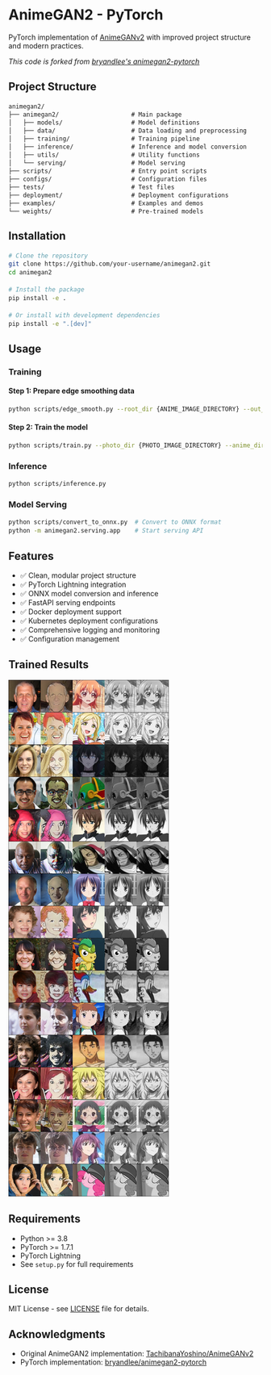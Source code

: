 # AnimeGAN2 - PyTorch

PyTorch implementation of [AnimeGANv2](https://github.com/TachibanaYoshino/AnimeGANv2) with improved project structure and modern practices.

*This code is forked from [bryandlee's animegan2-pytorch](https://github.com/bryandlee/animegan2-pytorch)*

## Project Structure

```
animegan2/
├── animegan2/                    # Main package
│   ├── models/                   # Model definitions
│   ├── data/                     # Data loading and preprocessing
│   ├── training/                 # Training pipeline
│   ├── inference/                # Inference and model conversion
│   ├── utils/                    # Utility functions
│   └── serving/                  # Model serving
├── scripts/                      # Entry point scripts
├── configs/                      # Configuration files
├── tests/                        # Test files
├── deployment/                   # Deployment configurations
├── examples/                     # Examples and demos
└── weights/                      # Pre-trained models
```

## Installation

```bash
# Clone the repository
git clone https://github.com/your-username/animegan2.git
cd animegan2

# Install the package
pip install -e .

# Or install with development dependencies
pip install -e ".[dev]"
```

## Usage

### Training

#### Step 1: Prepare edge smoothing data
```bash
python scripts/edge_smooth.py --root_dir {ANIME_IMAGE_DIRECTORY} --out_dir {EDGE_SMOOTH_SAVE_DIRECTORY} --image_size {EDGE_SMOOTH_IMAGE_SIZE}
```

#### Step 2: Train the model
```bash
python scripts/train.py --photo_dir {PHOTO_IMAGE_DIRECTORY} --anime_dir {ANIME_IMAGE_DIRECTORY} --smooth_dir {SMOOTH_IMAGE_DIRECTORY}
```

### Inference

```bash
python scripts/inference.py
```

### Model Serving

```bash
python scripts/convert_to_onnx.py  # Convert to ONNX format
python -m animegan2.serving.app    # Start serving API
```

## Features

- ✅ Clean, modular project structure
- ✅ PyTorch Lightning integration
- ✅ ONNX model conversion and inference
- ✅ FastAPI serving endpoints
- ✅ Docker deployment support
- ✅ Kubernetes deployment configurations
- ✅ Comprehensive logging and monitoring
- ✅ Configuration management

## Trained Results

![Training Results](./examples/00025000.jpg)

## Requirements

- Python >= 3.8
- PyTorch >= 1.7.1
- PyTorch Lightning
- See `setup.py` for full requirements

## License

MIT License - see [LICENSE](LICENSE) file for details.

## Acknowledgments

- Original AnimeGAN2 implementation: [TachibanaYoshino/AnimeGANv2](https://github.com/TachibanaYoshino/AnimeGANv2)
- PyTorch implementation: [bryandlee/animegan2-pytorch](https://github.com/bryandlee/animegan2-pytorch)